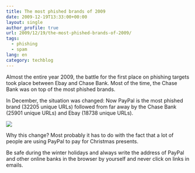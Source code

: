 ```yaml
---
title: The most phished brands of 2009
date: 2009-12-19T13:33:00+00:00
layout: single
author_profile: true
url: 2009/12/19/the-most-phished-brands-of-2009/
tags:
  - phishing
  - spam
lang: en
category: techblog
---
```

Almost the entire year 2009, the battle for the first place on phishing targets took place between Ebay and Chase Bank. Most of the time, the Chase Bank was on top of the most phished brands.

In December, the situation was changed: Now PayPal is the most phished brand (32205 unique URLs) followed from far away by the Chase Bank (25901 unique URLs) and Ebay (18738 unique URLs).

[![](http://4.bp.blogspot.com/_vaUVXcmC3OI/SyzO8BjlN8I/AAAAAAAAAaU/gHJkRmuot30/s400/toptargets.png)](http://4.bp.blogspot.com/_vaUVXcmC3OI/SyzO8BjlN8I/AAAAAAAAAaU/gHJkRmuot30/s1600-h/toptargets.png)

Why this change? Most probably it has to do with the fact that a lot of people are using PayPal to pay for Christmas presents.

Be safe during the winter holidays and always write the address of PayPal and other online banks in the browser by yourself and never click on links in emails.